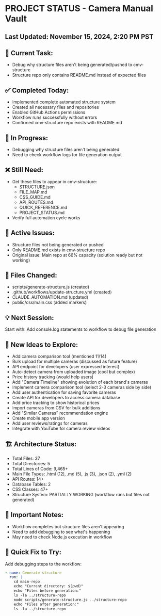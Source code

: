 # PROJECT STATUS - Camera Manual Vault

## Last Updated: November 15, 2024, 2:20 PM PST

## 🎯 Current Task:
- Debug why structure files aren't being generated/pushed to cmv-structure
- Structure repo only contains README.md instead of expected files

## ✅ Completed Today:
- Implemented complete automated structure system
- Created all necessary files and repositories
- Enabled GitHub Actions permissions
- Workflow runs successfully without errors
- Confirmed cmv-structure repo exists with README.md

## 🔄 In Progress:
- Debugging why structure files aren't being generated
- Need to check workflow logs for file generation output

## ❌ Still Need:
- Get these files to appear in cmv-structure:
  - STRUCTURE.json
  - FILE_MAP.md
  - CSS_GUIDE.md
  - API_ROUTES.md
  - QUICK_REFERENCE.md
  - PROJECT_STATUS.md
- Verify full automation cycle works

## 🐛 Active Issues:
- Structure files not being generated or pushed
- Only README.md exists in cmv-structure repo
- Original issue: Main repo at 66% capacity (solution ready but not working)

## 📁 Files Changed:
- scripts/generate-structure.js (created)
- .github/workflows/update-structure.yml (created)
- CLAUDE_AUTOMATION.md (updated)
- public/css/main.css (added markers)

## 💡 Next Session:
Start with: Add console.log statements to workflow to debug file generation

## 🚀 New Ideas to Explore:
- Add camera comparison tool (mentioned 11/14)
- Bulk upload for multiple cameras (discussed as future feature)
- API endpoint for developers (user expressed interest)
- Auto-detect camera from uploaded image (cool but complex)
- Price history tracking (would help users)
- Add "Camera Timeline" showing evolution of each brand's cameras
- Implement camera comparison tool (select 2-3 cameras side by side)
- Add user authentication for saving favorite cameras
- Create API for developers to access camera database
- Add price tracking to show historical prices
- Import cameras from CSV for bulk additions
- Add "Similar Cameras" recommendation engine
- Create mobile app version
- Add user reviews/ratings for cameras
- Integrate with YouTube for camera review videos

## 🏗️ Architecture Status:
- Total Files: 37
- Total Directories: 5
- Total Lines of Code: 9,465+
- Main File Types: .html (12), .md (5), .js (3), .json (2), .yml (2)
- API Routes: 14+
- Database Tables: 2
- CSS Classes: 47+
- Structure System: PARTIALLY WORKING (workflow runs but files not generated)

## 📝 Important Notes:
- Workflow completes but structure files aren't appearing
- Need to add debugging to see what's happening
- May need to check Node.js execution in workflow

## 🔧 Quick Fix to Try:

Add debugging steps to the workflow:

```yaml
- name: Generate structure
  run: |
    cd main-repo
    echo "Current directory: $(pwd)"
    echo "Files before generation:"
    ls -la ../structure-repo
    node scripts/generate-structure.js ../structure-repo
    echo "Files after generation:"
    ls -la ../structure-repo
